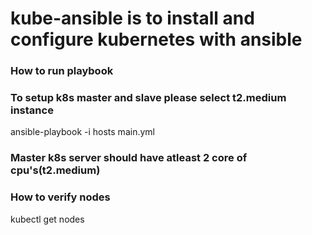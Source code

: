 # kube-ansible is to install and configure kubernetes with ansible
### How to run playbook
### To setup k8s master and slave please select t2.medium instance
ansible-playbook -i hosts main.yml


### Master k8s server should have atleast 2 core of cpu's(t2.medium)
### How to verify nodes
kubectl get nodes

